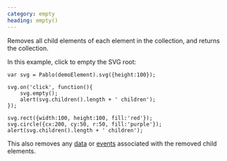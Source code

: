 ```yaml
---
category: empty
heading: empty()
---
```


Removes all child elements of each element in the collection, and returns the collection.

In this example, click to empty the SVG root:

    var svg = Pablo(demoElement).svg({height:100});

    svg.on('click', function(){
        svg.empty();
        alert(svg.children().length + ' children');
    });

    svg.rect({width:100, height:100, fill:'red'});
    svg.circle({cx:200, cy:50, r:50, fill:'purple'});
    alert(svg.children().length + ' children');

This also removes any [data][data] or [events][events] associated with the removed child elements.

[data]: /api/#data
[events]: /api/#events
